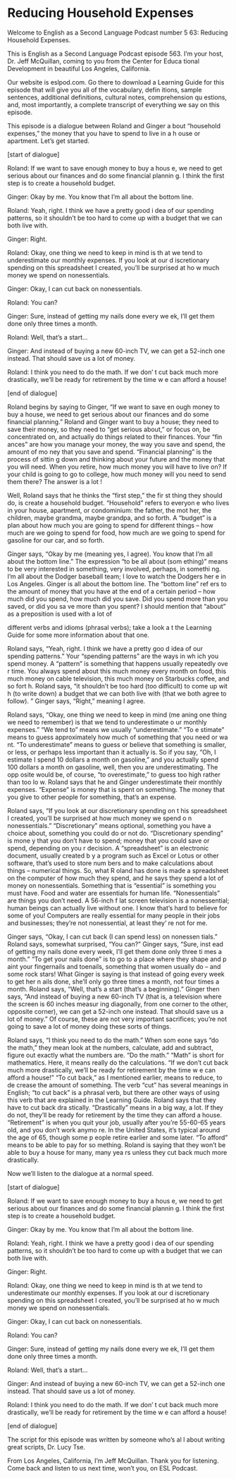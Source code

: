 # Reducing Household Expenses

Welcome to English as a Second Language Podcast number 5 63: Reducing Household Expenses.

This is English as a Second Language Podcast episode 563.  I’m your host, Dr. Jeff McQuillan, coming to you from the Center for Educa tional Development in beautiful Los Angeles, California.

Our website is eslpod.com.  Go there to download a Learning Guide for this episode that will give you all of the vocabulary, defin itions, sample sentences, additional definitions, cultural notes, comprehension qu estions, and, most importantly, a complete transcript of everything we say on  this episode.

This episode is a dialogue between Roland and Ginger a bout “household expenses,” the money that you have to spend to live in a h ouse or apartment. Let’s get started.

[start of dialogue]

Roland:  If we want to save enough money to buy a hous e, we need to get serious about our finances and do some financial plannin g.  I think the first step is to create a household budget.

Ginger:  Okay by me.  You know that I’m all about the bottom line.

Roland:  Yeah, right.  I think we have a pretty good i dea of our spending patterns, so it shouldn’t be too hard to come up with a budget that we can both live with.

Ginger:  Right.

Roland:  Okay, one thing we need to keep in mind is th at we tend to underestimate our monthly expenses.  If you look at our d iscretionary spending on this spreadsheet I created, you’ll be surprised at ho w much money we spend on nonessentials.

Ginger:  Okay, I can cut back on nonessentials.

Roland:  You can?

 Ginger:  Sure, instead of getting my nails done every we ek, I’ll get them done only three times a month.

Roland:  Well, that’s a start…

Ginger:  And instead of buying a new 60-inch TV, we can  get a 52-inch one instead.  That should save us a lot of money.

Roland:  I think you need to do the math.  If we don’ t cut back much more drastically, we’ll be ready for retirement by the time w e can afford a house!

[end of dialogue]

Roland begins by saying to Ginger, “If we want to save en ough money to buy a house, we need to get serious about our finances and do some financial planning.”  Roland and Ginger want to buy a house; they need to save their money, so they need to “get serious about,” or focus on, be concentrated on, and actually do things related to their finances.  Your “fin ances” are how you manage your money, the way you save and spend, the amount of mo ney that you save and spend.  “Financial planning” is the process of sittin g down and thinking about your future and the money that you will need.  When you  retire, how much money you will have to live on?  If your child is going to go  to college, how much money will you need to send them there?  The answer is a lot !

Well, Roland says that he thinks the “first step,” the fir st thing they should do, is create a household budget.  “Household” refers to everyon e who lives in your house, apartment, or condominium: the father, the mot her, the children, maybe grandma, maybe grandpa, and so forth.  A “budget” is a plan about how much you are going to spend for different things – how much are we going to spend for food, how much are we going to spend for gasoline for  our car, and so forth.

Ginger says, “Okay by me (meaning yes, I agree).  You know that I’m all about the bottom line.”  The expression “to be all about (som ething)” means to be very interested in something, very involved, perhaps, in somethi ng.  I’m all about the Dodger baseball team; I love to watch the Dodgers her e in Los Angeles.  Ginger is all about the bottom line.  The “bottom line” ref ers to the amount of money that you have at the end of a certain period – how much did you spend, how much did you save.  Did you spend more than you saved, or did you sa ve more than you spent?  I should mention that “about” as a preposition  is used with a lot of

 different verbs and idioms (phrasal verbs); take a look a t the Learning Guide for some more information about that one.

Roland says, “Yeah, right.  I think we have a pretty goo d idea of our spending patterns.”  Your “spending patterns” are the ways in wh ich you spend money.  A “pattern” is something that happens usually repeatedly ove r time.  You always spend about this much money every month on food, this much money on cable television, this much money on Starbucks coffee, and so fort h.  Roland says, “it shouldn’t be too hard (too difficult) to come up wit h (to write down) a budget that we can both live with (that we both agree to follow). ”  Ginger says, “Right,” meaning I agree.

Roland says, “Okay, one thing we need to keep in mind (me aning one thing we need to remember) is that we tend to underestimate o ur monthly expenses.” “We tend to” means we usually “underestimate.”  “To e stimate” means to guess approximately how much of something that you need or wa nt.  “To underestimate” means to guess or believe that something is smaller, or less, or perhaps less important than it actually is.  So if you say,  “Oh, I estimate I spend 10 dollars a month on gasoline,” and you actually spend 100 dollars a month on gasoline, well, then you are underestimating.  The opp osite would be, of course, “to overestimate,” to guess too high rather than too lo w.  Roland says that he and Ginger underestimate their monthly expenses.  “Expense” is money that is spent on something.  The money that you give to other people for something, that’s an expense.

Roland says, “If you look at our discretionary spending on t his spreadsheet I created, you’ll be surprised at how much money we spend o n nonessentials.” “Discretionary” means optional, something you have a choice about, something you could do or not do.  “Discretionary spending” is mone y that you don’t have to spend; money that you could save or spend, depending on you r decision.  A “spreadsheet” is an electronic document, usually created b y a program such as Excel or Lotus or other software, that’s used to store num bers and to make calculations about things – numerical things.  So, what R oland has done is made a spreadsheet on the computer of how much they spend, and he says they spend a lot of money on nonessentials.  Something that is “essential” is something you must have.  Food and water are essentials for human life. “Nonessentials” are things you don’t need.  A 56-inch f lat screen television is a nonessential; human beings can actually live without one.   I know that’s hard to believe for some of you!  Computers are really essential for many people in their jobs and businesses; they’re not nonessential, at least they’ re not for me.

 Ginger says, “Okay, I can cut back (I can spend less) on nonessen tials.”  Roland says, somewhat surprised, “You can?”  Ginger says, “Sure, inst ead of getting my nails done every week, I’ll get them done only three ti mes a month.”  “To get your nails done” is to go to a place where they shape and p aint your fingernails and toenails, something that women usually do – and some rock stars!  What Ginger is saying is that instead of going every week to get her n ails done, she’ll only go three times a month, not four times a month.  Roland  says, “Well, that’s a start (that’s a beginning).”  Ginger then says, “And instead of buying a new 60-inch TV (that is, a television where the screen is 60 inches measur ing diagonally, from one corner to the other, opposite corner), we can get a  52-inch one instead.  That should save us a lot of money.”  Of course, these are not  very important sacrifices; you’re not going to save a lot of money doing these sorts of things.

Roland says, “I think you need to do the math.”  When som eone says “do the math,” they mean look at the numbers, calculate, add and  subtract, figure out exactly what the numbers are.  “Do the math.”  “Math” is short for mathematics. Here, it means really do the calculations.  “If we don’t  cut back much more drastically, we’ll be ready for retirement by the time w e can afford a house!”  “To cut back,” as I mentioned earlier, means to reduce, to de crease the amount of something.  The verb “cut” has several meanings in English;  “to cut back” is a phrasal verb, but there are other ways of using this verb that are explained in the Learning Guide.  Roland says that they have to cut back dra stically.  “Drastically” means in a big way, a lot.  If they do not, they’ll be ready for retirement by the time they can afford a house.  “Retirement” is when you quit your job, usually after you’re 55-60-65 years old, and you don’t work anymo re.  In the United States, it’s typical around the age of 65, though some p eople retire earlier and some later.  “To afford” means to be able to pay for so mething.  Roland is saying that they won’t be able to buy a house for many, many yea rs unless they cut back much more drastically.

Now we’ll listen to the dialogue at a normal speed.

[start of dialogue]

Roland:  If we want to save enough money to buy a hous e, we need to get serious about our finances and do some financial plannin g.  I think the first step is to create a household budget.

Ginger:  Okay by me.  You know that I’m all about the bottom line.

 Roland:  Yeah, right.  I think we have a pretty good i dea of our spending patterns, so it shouldn’t be too hard to come up with a budget that we can both live with.

Ginger:  Right.

Roland:  Okay, one thing we need to keep in mind is th at we tend to underestimate our monthly expenses.  If you look at our d iscretionary spending on this spreadsheet I created, you’ll be surprised at ho w much money we spend on nonessentials.

Ginger:  Okay, I can cut back on nonessentials.

Roland:  You can?

Ginger:  Sure, instead of getting my nails done every we ek, I’ll get them done only three times a month.

Roland:  Well, that’s a start…

Ginger:  And instead of buying a new 60-inch TV, we can  get a 52-inch one instead.  That should save us a lot of money.

Roland:  I think you need to do the math.  If we don’ t cut back much more drastically, we’ll be ready for retirement by the time w e can afford a house!

[end of dialogue]

The script for this episode was written by someone who’s al l about writing great scripts, Dr. Lucy Tse.

From Los Angeles, California, I’m Jeff McQuillan.  Thank you for listening.  Come back and listen to us next time, won’t you, on ESL Podcast.




